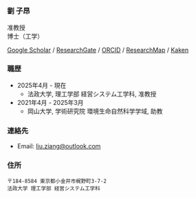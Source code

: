 # 

### 劉 子昂

准教授   
​博士（工学）

[Google Scholar](https://scholar.google.com/citations?user=dRuC1OoAAAAJ&hl) / 
[ResearchGate](https://www.researchgate.net/profile/Ziang-Liu-4) / 
[ORCID](https://orcid.org/0000-0002-1364-3502) / 
[ResearchMap](https://researchmap.jp/liu.ziang) /
[Kaken](https://nrid.nii.ac.jp/ja/nrid/1000030908166/)

### 職歴

- 2025年4月 - 現在
  - 法政大学, 理工学部 経営システム工学科, 准教授
- 2021年4月 - 2025年3月
  - 岡山大学, 学術研究院 環境生命自然科学学域, 助教

### 連絡先

- Email: [liu.ziang@outlook.com](mailto:liu.ziang@outlook.com)   

### 住所

```
〒184-8584 東京都小金井市梶野町3-7-2
法政大学 理工学部 経営システム工学科
```